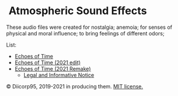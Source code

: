 # <img alt="" src="https://win98icons.alexmeub.com/icons/png/wia_img_gray-1.png">&nbsp;Atmospheric Sound Effects
These audio files were created for nostalgia; anemoia; for senses of physical and moral influence; to bring feelings of different odors;

List:
* [Echoes of Time](https://github.com/Diicorp95/Diicorp95/raw/main/production/music/asfx/Echoes%20of%20Time.mp3)
* [Echoes of Time (2021 edit)](https://github.com/Diicorp95/Diicorp95/raw/main/production/music/asfx/Echoes%20of%20Time%20%282021%20edit%29.mp3)
* [Echoes of Time (2021 Remake)](https://github.com/Diicorp95/Diicorp95/raw/main/production/music/asfx/Echoes%20of%20Time%20%28202120Remake%29.mp3)
  * [Legal and Informative Notice](https://github.com/Diicorp95/Diicorp95/blob/main/production/music/asfx/Echoes%20of%20Time.md)

:copyright: Diicorp95, 2019-2021 in producing them. [MIT license.](https://diicorp95.mit-license.org)
